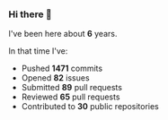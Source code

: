 ### Hi there 👋

I've been here about **6** years.

In that time I've:

- Pushed **1471** commits
- Opened **82** issues
- Submitted **89** pull requests
- Reviewed **65** pull requests
- Contributed to **30** public repositories

<!-- ![My scrobbles](https://lastfm-recently-played.vercel.app/api?user=dotdub) -->
